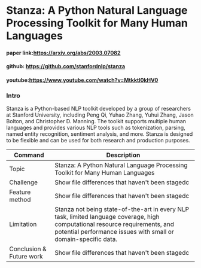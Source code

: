 # Stanza: A Python Natural Language Processing Toolkit for Many Human Languages

#### paper link:https://arxiv.org/abs/2003.07082
#### github: https://github.com/stanfordnlp/stanza
#### youtube:https://www.youtube.com/watch?v=Mtkktl0kHV0

### Intro
Stanza is a Python-based NLP toolkit developed by a group of researchers at Stanford University, including Peng Qi, Yuhao Zhang, Yuhui Zhang, Jason Bolton, and Christopher D. Manning. The toolkit supports multiple human languages and provides various NLP tools such as tokenization, parsing, named entity recognition, sentiment analysis, and more. Stanza is designed to be flexible and can be used for both research and production purposes.

| Command | Description |
| --- | --- |
| Topic | Stanza: A Python Natural Language Processing Toolkit for Many Human Languages |
| Challenge | Show file differences that haven't been stagedc |
| Feature method | Show file differences that haven't been stagedc |
| Limitation | Stanza not being state-of-the-art in every NLP task, limited language coverage, high computational resource requirements, and potential performance issues with small or domain-specific data. |
| Conclusion & Future work | Show file differences that haven't been stagedc |


